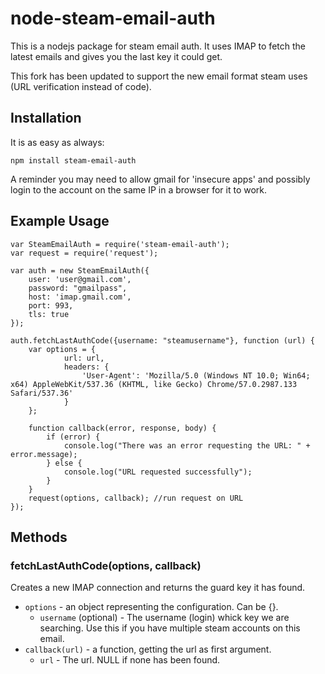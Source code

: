 # node-steam-email-auth 

This is a nodejs package for steam email auth.
It uses IMAP to fetch the latest emails and gives you the last key it could get.

This fork has been updated to support the new email format steam uses (URL verification instead of code).

## Installation
It is as easy as always:

```
npm install steam-email-auth
```

A reminder you may need to allow gmail for 'insecure apps' and possibly login to the account on the same IP in a browser for it to work.

## Example Usage
```
var SteamEmailAuth = require('steam-email-auth');
var request = require('request');

var auth = new SteamEmailAuth({
    user: 'user@gmail.com',
    password: "gmailpass",
    host: 'imap.gmail.com',
    port: 993,
    tls: true
});

auth.fetchLastAuthCode({username: "steamusername"}, function (url) { 
	var options = {
        	url: url,
        	headers: {
            	'User-Agent': 'Mozilla/5.0 (Windows NT 10.0; Win64; x64) AppleWebKit/537.36 (KHTML, like Gecko) Chrome/57.0.2987.133 Safari/537.36'
        	}
	};
	 
	function callback(error, response, body) {
		if (error) {
			console.log("There was an error requesting the URL: " + error.message);
		} else {
			console.log("URL requested successfully");
		}
	}
	request(options, callback); //run request on URL
});
```

## Methods

### fetchLastAuthCode(options, callback)

Creates a new IMAP connection and returns the guard key it has found.
* `options` - an object representing the configuration. Can be {}.
  * `username` (optional) - The username (login) whick key we are searching. Use this if you have multiple steam accounts on this email.
* `callback(url)`  - a function, getting the url as first argument.
  * `url` - The url. NULL if none has been found.

